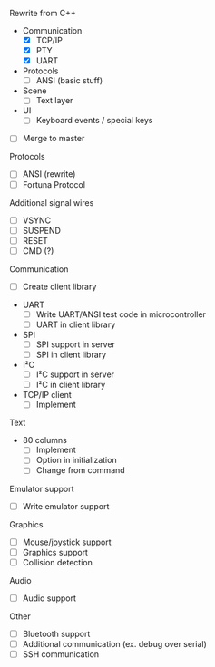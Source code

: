 Rewrite from C++
 - Communication
   - [x] TCP/IP
   - [x] PTY
   - [x] UART
 - Protocols
   - [ ] ANSI (basic stuff)
 - Scene
   - [ ] Text layer
 - UI
   - [ ] Keyboard events / special keys
 - [ ] Merge to master
   
Protocols
 - [ ] ANSI (rewrite)
 - [ ] Fortuna Protocol

Additional signal wires
 - [ ] VSYNC
 - [ ] SUSPEND
 - [ ] RESET
 - [ ] CMD (?)

Communication
 - [ ] Create client library
 - UART 
    - [ ] Write UART/ANSI test code in microcontroller
    - [ ] UART in client library
 - SPI
   - [ ] SPI support in server
   - [ ] SPI in client library
 - I²C
    - [ ] I²C support in server
    - [ ] I²C in client library
 - TCP/IP client
   - [ ] Implement

Text
 - 80 columns
   - [ ] Implement
   - [ ] Option in initialization
   - [ ] Change from command

Emulator support
 - [ ] Write emulator support

Graphics
 - [ ] Mouse/joystick support
 - [ ] Graphics support
 - [ ] Collision detection

Audio
 - [ ] Audio support

Other
 - [ ] Bluetooth support
 - [ ] Additional communication (ex. debug over serial)
 - [ ] SSH communication